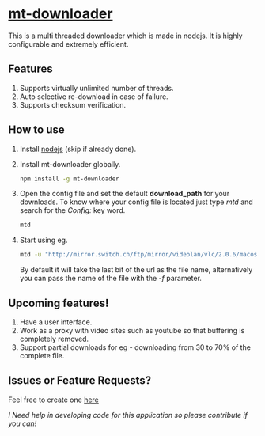# [mt-downloader](http://tusharmath.github.io/Multi-threaded-downloader)


This is a multi threaded downloader which is made in nodejs. It is highly configurable and extremely efficient.

## Features
1. Supports virtually unlimited number of threads.
2. Auto selective re-download in case of failure.
3. Supports checksum verification.


## How to use
1. Install [nodejs](http://nodejs.org/) (skip if already done).
2. Install mt-downloader globally.

   ```bash
   npm install -g mt-downloader
   ```

3. Open the config file and set the default __download_path__ for your downloads. To know where your config file is located just type _mtd_ and search for the _Config:_ key word.

   ```bash
   mtd
   ```

4. Start using eg.

   ```bash
   mtd -u "http://mirror.switch.ch/ftp/mirror/videolan/vlc/2.0.6/macosx/vlc-2.0.6.dmg"
   ```

   By default it will take the last bit of the url as the file name, alternatively you can pass the name of the file with the _-f_ parameter.

## Upcoming features!

1. Have a user interface.
2. Work as a proxy with video sites such as youtube so that buffering is completely removed.
3. Support partial downloads for eg - downloading from 30 to 70% of the complete file.

## Issues or Feature Requests?
   Feel free to create one [here](https://github.com/tusharmath/Multi-threaded-downloader/issues/new)

   _I Need help in developing code for this application so please contribute if you can!_